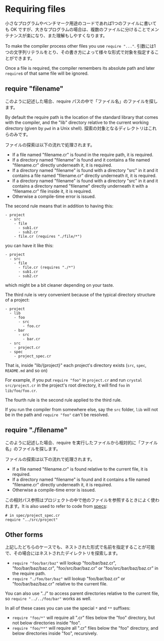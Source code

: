 # Requiring files

小さなプログラムやベンチマーク用途のコードであれば1つのファイルに書いても OK ですが、大きなプログラムの場合は、複数のファイルに分けることでメンテナンスが楽になり、また理解もしやすくなります。

To make the compiler process other files you use `require "..."`. 引数には1つの文字列リテラルをとり、その書き方によって様々な形式で対象を指定することができます。

Once a file is required, the compiler remembers its absolute path and later `require`s of that same file will be ignored.

## require "filename"

このように記述した場合、require パスの中で「ファイル名」のファイルを探します。

By default the require path is the location of the standard library that comes with the compiler, and the "lib" directory relative to the current working directory (given by `pwd` in a Unix shell). 探索の対象となるディレクトリはこれらのみです。

ファイルの探索は以下の流れで処理されます。

* If a file named "filename.cr" is found in the require path, it is required.
* If a directory named "filename" is found and it contains a file named "filename.cr" directly underneath it, it is required.
* If a directory named "filename" is found with a directory "src" in it and it contains a file named "filename.cr" directly underneath it, it is required.
* If a directory named "filename" is found with a directory "src" in it and it contains a directory named "filename" directly underneath it with a "filename.cr" file inside it, it is required.
* Otherwise a compile-time error is issued.

The second rule means that in addition to having this:

```
- project
  - src
    - file
      - sub1.cr
      - sub2.cr
    - file.cr (requires "./file/*")
```

you can have it like this:

```
- project
  - src
    - file
      - file.cr (requires "./*")
      - sub1.cr
      - sub2.cr
```

which might be a bit cleaner depending on your taste.

The third rule is very convenient because of the typical directory structure of a project:

```
- project
  - lib
    - foo
      - src
        - foo.cr
    - bar
      - src
        - bar.cr
  - src
    - project.cr
  - spec
    - project_spec.cr
```

That is, inside "lib/{project}" each project's directory exists (`src`, `spec`, `README.md` and so on)

For example, if you put `require "foo"` in `project.cr` and run `crystal src/project.cr` in the project's root directory, it will find `foo` in `lib/foo/foo.cr`.

The fourth rule is the second rule applied to the third rule.

If you run the compiler from somewhere else, say the `src` folder, `lib` will not be in the path and `require "foo"` can't be resolved.

## require "./filename"

このように記述した場合、require を実行したファイルから相対的に「ファイル名」のファイルを探します。

ファイルの探索は以下の流れで処理されます。

* If a file named "filename.cr" is found relative to the current file, it is required.
* If a directory named "filename" is found and it contains a file named "filename.cr" directly underneath it, it is required.
* Otherwise a compile-time error is issued.

この相対パス参照はプロジェクトの中で他のファイルを参照するときによく使われます。It is also used to refer to code from [specs](../guides/testing.md):

```crystal
# in spec/project_spec.cr
require "../src/project"
```

## Other forms

上記したどちらのケースでも、ネストされた形式で名前を指定することが可能で、その場合にはネストされたデイレクトリを探索します。

* `require "foo/bar/baz"` will lookup "foo/bar/baz.cr", "foo/bar/baz/baz.cr", "foo/src/bar/baz.cr" or "foo/src/bar/baz/baz.cr" in the require path.
* `require "./foo/bar/baz"` will lookup "foo/bar/baz.cr" or "foo/bar/baz/baz.cr" relative to the current file.

You can also use "../" to access parent directories relative to the current file, so `require "../../foo/bar"` works as well.

In all of these cases you can use the special `*` and `**` suffixes:

* `require "foo/*"` will require all ".cr" files below the "foo" directory, but not below directories inside "foo".
* `require "foo/**"` will require all ".cr" files below the "foo" directory, and below directories inside "foo", recursively.
